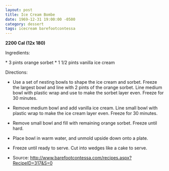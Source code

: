 ```yaml
---
layout: post
title: Ice Cream Bombe
date: 1969-12-31 19:00:00 -0500
category: dessert
tags: icecream barefootcontessa
---
```

<b>2200 Cal (12x 180)</b>
<p>Ingredients:</p>
* 3 pints orange sorbet
* 1 1/2 pints vanilla ice cream

<p>Directions:</p>

* Use a set of nesting bowls to shape the ice cream and sorbet.  Freeze the largest bowl and line with 2 pints of the orange sorbet.  Line medium bowl with plastic wrap and use to make the sorbet layer even.  Freeze for 30 minutes.
* Remove medium bowl and add vanilla ice cream.  Line small bowl with plastic wrap to make the ice cream layer even.  Freeze for 30 minutes.
* Remove small bowl and fill with remaining orange sorbet.  Freeze until hard.
* Place bowl in warm water, and unmold upside down onto a plate.
* Freeze until ready to serve.  Cut into wedges like a cake to serve.

* Source: http://www.barefootcontessa.com/recipes.aspx?RecipeID=317&S=0 
